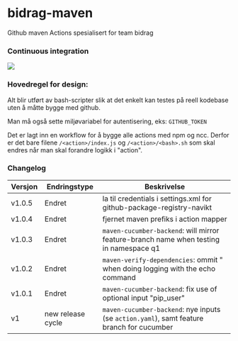 # bidrag-maven
Github maven Actions spesialisert for team bidrag

### Continuous integration
![](https://github.com/navikt/bidrag-maven/workflows/build%20actions/badge.svg)

### Hovedregel for design:
Alt blir utført av bash-scripter slik at det enkelt kan testes på reell kodebase uten å måtte bygge med github.

Man må også sette miljøvariabel for autentisering, eks: `GITHUB_TOKEN`

Det er lagt inn en workflow for å bygge alle actions med npm og ncc. Derfor er det bare filene `/<action>/index.js` og `/<action>/<bash>.sh` som skal
endres når man skal forandre logikk i "action".

### Changelog

Versjon | Endringstype      | Beskrivelse
--------|-------------------|------------
v1.0.5  | Endret            | la til credentials i settings.xml for github-package-registry-navikt
v1.0.4  | Endret            | fjernet maven prefiks i action mapper
v1.0.3  | Endret            | `maven-cucumber-backend`: will mirror feature-branch name when testing in namespace q1
v1.0.2  | Endret            | `maven-verify-dependencies`: ommit " when doing logging with the echo command
v1.0.1  | Endret            | `maven-cucumber-backend`: fix use of optional input "pip_user" 
v1      | new release cycle | `maven-cucumber-backend`: nye inputs (se `action.yaml`), samt feature branch for cucumber 
